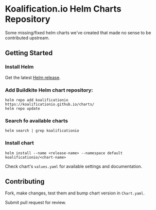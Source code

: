 # Koalification.io Helm Charts Repository

Some missing/fixed helm charts we've created that made no sense to be contributed upstream.

## Getting Started

### Install Helm

Get the latest [Helm release](https://github.com/kubernetes/helm#install).

### Add Buildkite Helm chart repository:

```console
helm repo add koalificationio https://koalificationio.github.io/charts/
helm repo update
```

### Search fo available charts

```
helm search | grep koalificationio
```

### Install chart

```console
helm install --name <release-name> --namespace default koalificationio/<chart-name>
```

Check chart's `values.yaml` for available settings and documentation.

## Contributing

Fork, make changes, test them and bump chart version in `Chart.yaml`.

Submit pull request for review.
